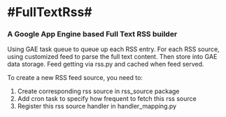 #FullTextRss#
===========

### A Google App Engine based Full Text RSS builder ###

Using GAE task queue to queue up each RSS entry. For each RSS source, using customized feed to parse the full text content. Then store into GAE data storage. Feed getting via rss.py and cached when feed served.

To create a new RSS feed source, you need to:

1. Create corresponding rss source in rss_source package
2. Add cron task to specify how frequent to fetch this rss source
3. Register this rss source handler in handler_mapping.py